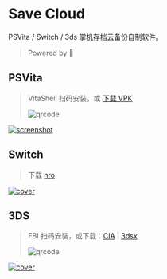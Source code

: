 # Save Cloud

PSVita / Switch / 3ds 掌机存档云备份自制软件。

> Powered by 💖

## PSVita

> VitaShell 扫码安装，或 [下载 VPK](https://github.com/save-cloud/save-cloud-vita/releases/latest/download/save-cloud.vpk)
>
> ![qrcode](https://github.com/save-cloud/.github/assets/5492542/8072ef7b-84aa-48e6-8609-23de3c950d81)

[![screenshot](https://github.com/save-cloud/.github/assets/5492542/60ee2883-2b65-469e-b9a8-e34b0964b609)](https://github.com/save-cloud/save-cloud-vita)

## Switch

> 下载 [nro](https://github.com/save-cloud/save-cloud-nx/releases/latest/download/save-cloud.nro)

[![cover](https://github.com/save-cloud/.github/assets/5492542/1c7ecb2a-cfe8-460f-9eb3-16ea9ab1d9c7)](https://github.com/save-cloud/save-cloud-nx)

## 3DS

> FBI 扫码安装，或下载：[CIA](https://github.com/save-cloud/save-cloud-3ds/releases/latest/download/save-cloud.cia) | [3dsx](https://github.com/save-cloud/save-cloud-3ds/releases/latest/download/save-cloud.3dsx)
>
> ![qrcode](https://github.com/save-cloud/.github/assets/5492542/3188eb38-cff7-403c-b6d3-35ade2de2650)

[![cover](https://github.com/save-cloud/.github/assets/5492542/568c3cf4-55dc-47b8-b12a-ce6ccfc9bc44)](https://github.com/save-cloud/save-cloud-3ds)
